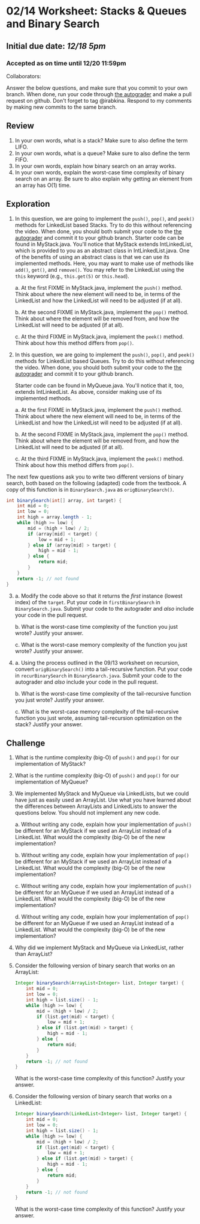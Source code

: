 # 02/14 Worksheet: Stacks & Queues and Binary Search
## Initial due date: *12/18 5pm*
### Accepted as on time until 12/20 11:59pm
Collaborators:

Answer the below questions, and make sure that you commit to your own branch.
When done, run your code through [the autograder](http://autograder.oxy.edu/) and make a pull request on github. Don't forget to tag @irabkina.
Respond to my comments by making new commits to the same branch.

## Review
1. In your own words, what is a stack? Make sure to also define the term LIFO.
2. In your own words, what is a queue? Make sure to also define the term FIFO.
3. In your own words, explain how binary search on an array works.
4. In your own words, explain the worst-case time complexity of binary search on an array. Be sure to also explain why getting an element from an array has O(1) time.

## Exploration
1. In this question, we are going to implement the `push()`, `pop()`, and `peek()` methods for LinkedList based Stacks. Try to do this without referencing the video. When done, you should both submit your code to the [the autograder](http://autograder.oxy.edu/) and commit it to your github branch.
Starter code can be found in MyStack.java. You'll notice that MyStack extends IntLinkedList, which is provided to you as an abstract class in IntLinkedList.java. One of the benefits of using an abstract class is that we can use its implemented methods. Here, you may want to make use of methods like `add()`, `get()`, and `remove()`. You may refer to the LinkedList using the `this` keyword (e.g., `this.get(5)` or `this.head`).    

   a. At the first FIXME in MyStack.java, implement the `push()` method. Think about where the new element will need to be, in terms of the LinkedList and how the LinkedList will need to be adjusted (if at all).  
   
    b. At the second FIXME in MyStack.java, implement the `pop()` method. Think about where the element will be removed from, and how the LinkedList will need to be adjusted (if at all).  

    c. At the third FIXME in MyStack.java, implement the `peek()` method. Think about how this method differs from `pop()`.

2. In this question, we are going to implement the `push()`, `pop()`, and `peek()` methods for LinkedList based Queues. Try to do this without referencing the video. When done, you should both submit your code to the [the autograder](http://autograder.oxy.edu/) and commit it to your github branch.

    Starter code can be found in MyQueue.java. You'll notice that it, too, extends IntLinkedList. As above, consider making use of its implemented methods.    
    
    a. At the first FIXME in MyStack.java, implement the `push()` method. Think about where the new element will need to be, in terms of the LinkedList and how the LinkedList will need to be adjusted (if at all).  
  
    b. At the second FIXME in MyStack.java, implement the `pop()` method. Think about where the element will be removed from, and how the LinkedList will need to be adjusted (if at all).  
  
    c. At the third FIXME in MyStack.java, implement the `peek()` method. Think about how this method differs from `pop()`.
   
The next few questions ask you to write two different versions of binary search, both based on the following (adapted) code from the textbook. A copy of this function is in `BinarySearch.java` as `origBinarySearch()`.

```java
int binarySearch(int[] array, int target) {
    int mid = 0;
    int low = 0;
    int high = array.length - 1;
    while (high >= low) {
        mid = (high + low) / 2;
        if (array[mid] < target) {
            low = mid + 1;
        } else if (array[mid] > target) {
            high = mid - 1;
        } else {
            return mid;
        }
    }
    return -1; // not found
}
```
3.     
    a. Modify the code above so that it returns the *first* instance (lowest index) of the `target`. Put your code in `firstBinarySearch` in `BinarySearch.java`. Submit your code to the autograder and *also* include your code in the pull request.  
    
    b. What is the worst-case time complexity of the function you just wrote? Justify your answer.  

    c. What is the worst-case memory complexity of the function you just wrote? Justify your answer.

4.      
    a. Using the process outlined in the 09/13 worksheet on recursion, convert `origBinarySearch()` into a tail-recursive function. Put your code in `recurBinarySearch` in `BinarySearch.java`. Submit your code to the autograder and *also* include your code in the pull request.  
    
    b. What is the worst-case time complexity of the tail-recursive function you just wrote? Justify your answer. 

    c. What is the worst-case memory complexity of the tail-recursive function you just wrote, assuming tail-recursion optimization on the stack? Justify your answer.

## Challenge
1. What is the runtime complexity (big-O) of `push()` and `pop()` for our implementation of MyStack?
2. What is the runtime complexity (big-O) of `push()` and `pop()` for our implementation of MyQueue?
3. We implemented MyStack and MyQueue via LinkedLists, but we could have just as easily used an ArrayList. Use what you have learned about the differences between ArrayLists and LinkedLists to answer the questions below. You should not implement any new code.    

    a. Without writing any code, explain how your implementation of `push()` be different for an MyStack if we used an ArrayList instead of a LinkedList. What would the complexity (big-O) be of the new implementation?
    
   b. Without writing any code, explain how your implementation of `pop()` be different for an MyStack if we used an ArrayList instead of a LinkedList. What would the complexity (big-O) be of the new implementation?  
   
   c. Without writing any code, explain how your implementation of `push()` be different for an MyQueue if we used an ArrayList instead of a LinkedList. What would the complexity (big-O) be of the new implementation?  
   
   d. Without writing any code, explain how your implementation of `pop()` be different for an MyQueue if we used an ArrayList instead of a LinkedList. What would the complexity (big-O) be of the new implementation?
   
4. Why did we implement MyStack and MyQueue via LinkedList, rather than ArrayList?
5. Consider the following version of binary search that works on an ArrayList:

    ```java
    Integer binarySearch(ArrayList<Integer> list, Integer target) {
        int mid = 0;
        int low = 0;
        int high = list.size() - 1;
        while (high >= low) {
            mid = (high + low) / 2;
            if (list.get(mid) < target) {
                low = mid + 1;
            } else if (list.get(mid) > target) {
                high = mid - 1;
            } else {
                return mid;
            }
        }
        return -1; // not found
    }
    ```

    What is the worst-case time complexity of this function? Justify your answer.
6. Consider the following version of binary search that works on a LinkedList:

    ```java
    Integer binarySearch(LinkedList<Integer> list, Integer target) {
        int mid = 0;
        int low = 0;
        int high = list.size() - 1;
        while (high >= low) {
            mid = (high + low) / 2;
            if (list.get(mid) < target) {
                low = mid + 1;
            } else if (list.get(mid) > target) {
                high = mid - 1;
            } else {
                return mid;
            }
        }
        return -1; // not found
    }
    ```

    What is the worst-case time complexity of this function? Justify your answer.
